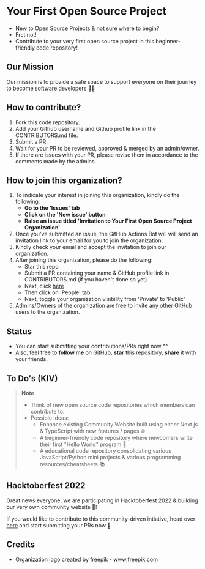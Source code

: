 # Your First Open Source Project

- New to Open Source Projects & not sure where to begin?
- Fret not!
- Contribute to your very first open source project in this beginner-friendly code repository!

## Our Mission

Our mission is to provide a safe space to support everyone on their journey to become software developers 👨‍💻

## How to contribute?

1. Fork this code repository.
2. Add your Github username and Github profile link in the CONTRIBUTORS.md file.
3. Submit a PR.
4. Wait for your PR to be reviewed, approved & merged by an admin/owner.
5. If there are issues with your PR, please revise them in accordance to the comments made by the admins.

## How to join this organization?

1. To indicate your interest in joining this organization, kindly do the following:
   - **Go to the 'Issues' tab**
   - **Click on the 'New issue' button**
   - **Raise an issue titled 'Invitation to Your First Open Source Project Organization'**
2. Once you've submitted an issue, the GitHub Actions Bot will will send an invitation link to your email for you to join the organization.
3. Kindly check your email and accept the invitation to join our organization.
4. After joining this organization, please do the following:
   - Star this repo
   - Submit a PR containing your name & GitHub profile link in CONTRIBUTORS.md (if you haven't done so yet)
   - Next, click [here](https://github.com/Your-First-Open-Source-Project)
   - Then click on 'People' tab
   - Next, toggle your organization visibility from 'Private' to 'Public'
5. Admins/Owners of the organization are free to invite any other GitHub users to the organization.

## Status

- You can start submitting your contributions/PRs right now ^^
- Also, feel free to **follow me** on GitHub, **star** this repository, **share** it with your friends.

## To Do's (KIV)

> **Note**
>
> - Think of new open source code repositories which members can contribute to.
> - Possible ideas:
>   - Enhance existing Community Website built using either Next.js & TypeScript with new features / pages 🌐
>   - A beginner-friendly code repository where newcomers write their first "Hello World" program 👋
>   - A educational code repository consolidating various JavaScript/Python mini projects & various programming resources/cheatsheets 📚

## Hacktoberfest 2022

Great news everyone, we are participating in Hacktoberfest 2022 & building our very own community website 🥳!

If you would like to contribute to this community-driven intiative, head over [here](https://github.com/Your-First-Open-Source-Project/main-website) and start submitting your PRs now 🎉

## Credits

- Organization logo created by freepik - <a href="https://www.freepik.com/vectors/html">www.freepik.com</a>
